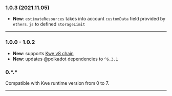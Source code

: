 ### 1.0.3 (2021.11.05)

- **New**: `estimateResources` takes into account `customData` field provided by `ethers.js` to defined `storageLimit`

---

### 1.0.0 - 1.0.2

- **New**: supports [Kwe v8 chain](https://github.com/krypto-wealth/kwe-chain/commit/48d31f12a8f5ee636f0620860e137e8e17c75d90)
- **New**: updates @polkadot dependencies to `^6.3.1`

### 0.\*.\* 

Compatible with Kwe runtime version from 0 to 7.

---
